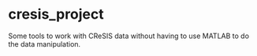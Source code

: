 # cresis_project
Some tools to work with CReSIS data without having to use MATLAB to do the data manipulation.
